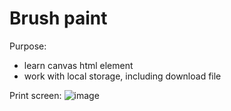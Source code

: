# Brush paint

Purpose:
- learn canvas html element
- work with local storage, including download file

Print screen:
![image](https://user-images.githubusercontent.com/108252343/222213104-570b5de8-c7b8-4adf-9403-051bbab1e0dd.png)
